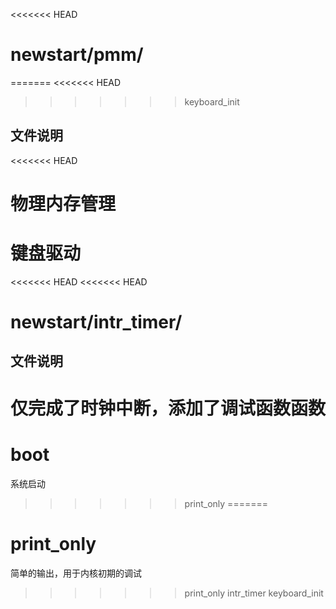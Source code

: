 
<<<<<<< HEAD
# newstart/pmm/
=======
<<<<<<< HEAD
>>>>>>> keyboard_init

## 文件说明
<<<<<<< HEAD

物理内存管理
=======
键盘驱动
=======
<<<<<<< HEAD
<<<<<<< HEAD
# newstart/intr_timer/
## 文件说明
仅完成了时钟中断，添加了调试函数函数
=======
# boot

系统启动
>>>>>>> print_only
=======
# print_only

简单的输出，用于内核初期的调试

>>>>>>> print_only
>>>>>>> intr_timer
>>>>>>> keyboard_init
